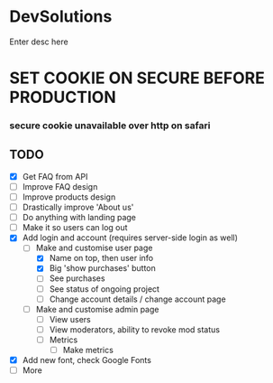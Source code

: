 # DevSolutions

Enter desc here

# SET COOKIE ON SECURE BEFORE PRODUCTION
### secure cookie unavailable over http on safari

## TODO
- [x] Get FAQ from API
- [ ] Improve FAQ design
- [ ] Improve products design
- [ ] Drastically improve 'About us'
- [ ] Do anything with landing page
- [ ] Make it so users can log out
- [x] Add login and account (requires server-side login as well)
    - [ ] Make and customise user page
        - [x] Name on top, then user info
        - [x] Big 'show purchases' button
        - [ ] See purchases
        - [ ] See status of ongoing project
        - [ ] Change account details / change account page
    - [ ] Make and customise admin page
        - [ ] View users
        - [ ] View moderators, ability to revoke mod status
        - [ ] Metrics
            - [ ] Make metrics
- [x] Add new font, check Google Fonts
- [ ] More